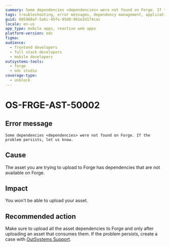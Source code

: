 ```yaml
---
summary: Some dependencies <dependencies> were not found on Forge. If the problem persists, let us know.
tags: troubleshooting, error messages, dependency management, application deployment, outsystems forge
guid: 005988af-5a6c-45fe-95d8-961e2d174cac
locale: en-us
app_type: mobile apps, reactive web apps
platform-version: odc
figma:
audience:
  - frontend developers
  - full stack developers
  - mobile developers
outsystems-tools:
  - forge
  - odc studio
coverage-type:
  - unblock
---
```


# OS-FRGE-AST-50002

## Error message

`Some dependencies <dependencies> were not found on Forge. If the problem persists, let us know.`

## Cause

The asset you are trying to upload to Forge has dependencies that are not available on Forge.

## Impact

You won't be able to upload your asset.

## Recommended action

Make sure to upload all the asset dependencies to Forge and only after uploading an asset that consumes them.
If the problem persists, create a case with [OutSystems Support](https://www.outsystems.com/support/portal/open-support-case?ErrorCode=OS-FRGE-AST-50002).
